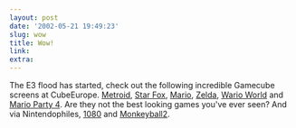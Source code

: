 ```yaml
---
layout: post
date: '2002-05-21 19:49:23'
slug: wow
title: Wow!
link: 
extra: 
---
```


The E3 flood has started, check out the following incredible Gamecube screens at CubeEurope. [Metroid](http://www.cube-europe.com/news/102199765771282.html), [Star Fox](http://www.cube-europe.com/news/102200549023916.html), [Mario](http://www.cube-europe.com/news/102199683427850.html), [Zelda](http://www.cube-europe.com/news/102199825156356.html), [Wario World](http://www.cube-europe.com/news/102199959172460.html) and [Mario Party 4](http://www.cube-europe.com/news/102200012283055.html). Are they not the best looking games you've ever seen?
And via Nintendophiles, [1080](http://www.n-philes.com/php/epkkppzfuuepuuavally.php) and [Monkeyball2](http://www.n-philes.com/php/epkkppllelekllyzlpvu.php).
